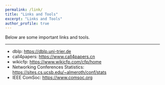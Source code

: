 ```yaml
---
permalink: /link/
title: "Links and Tools"
excerpt: "Links and Tools"
author_profile: true
---
```

Below are some important links and tools. 

--------
* dblp: <a href="https://dblp.uni-trier.de/" target="_blank">https://dblp.uni-trier.de</a>
* call4papers: <a href="https://www.call4papers.cn/" target="_blank">https://www.call4papers.cn</a>
* wikicfp: <a href="https://https://www.wikicfp.com/cfp/home/" target="_blank">https://www.wikicfp.com/cfp/home</a>
* Networking Conferences Statistics: <a href="https://sites.cs.ucsb.edu/~almeroth/conf/stats/" target="_blank">https://sites.cs.ucsb.edu/~almeroth/conf/stats</a>
* IEEE ComSoc: <a href="https://www.comsoc.org/" target="_blank">https://www.comsoc.org</a>
